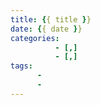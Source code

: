 ```yaml
---
title: {{ title }}
date: {{ date }}
categories:
          - [,]
          - [,]
tags:
      - 
      - 
---
```






<!-- more-->
